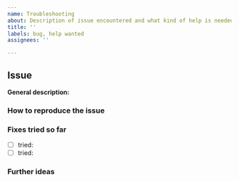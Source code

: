 ```yaml
---
name: Troubleshooting
about: Description of issue encountered and what kind of help is needed
title: ''
labels: bug, help wanted
assignees: ''

---
```


## Issue
**General description:**

### How to reproduce the issue

### Fixes tried so far
- [ ] tried:
- [ ] tried:

### Further ideas
